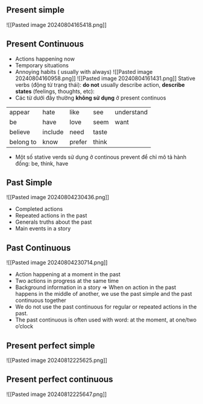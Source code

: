 ## Present simple
![[Pasted image 20240804165418.png]]
## Present Continuous

- Actions happening now
- Temporary situations
- Annoying habits ( usually with always)
![[Pasted image 20240804160958.png]]
![[Pasted image 20240804161431.png]]
Stative verbs (động từ trạng thái): **do not** usually describe action, **describe states** (feelings, thoughts, etc): 
- Các từ dưới đây thường **không sử dụng** ở present continuos

|           |         |        |       |            |
| --------- | ------- | ------ | ----- | ---------- |
| appear    | hate    | like   | see   | understand |
| be        | have    | love   | seem  | want       |
| believe   | include | need   | taste |            |
| belong to | know    | prefer | think |            |
- Một số stative verds sử dụng ở continous prevent để chỉ mô tả hành đồng: be, think, have
## Past Simple
![[Pasted image 20240804230436.png]]
- Completed actions
- Repeated actions in the past
- Generals truths about the past
- Main events in a story
## Past Continuous
![[Pasted image 20240804230714.png]]
- Action happening at a moment in the past
- Two actions in progress at the same time
- Background information in a story
=> When on action in the past happens in the middle of another, we use the past simple and the past continuous together
- We do not use the past continuous for regular or repeated actions in the past.
- The past continuous is often used with word: at the moment, at one/two o’clock
## Present perfect simple
![[Pasted image 20240812225625.png]]

## Present perfect continuous
![[Pasted image 20240812225647.png]]